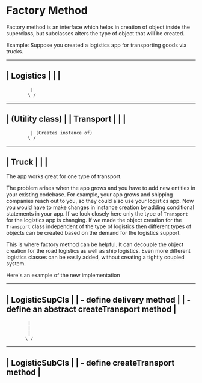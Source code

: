 # Factory Method  

Factory method is an interface which helps in creation of object inside the superclass, but subclasses alters the type of object that will be created.

Example:
Suppose you created a logistics app for transporting goods via trucks. 

 ------------------------
|       Logistics        |
|                        |
 ------------------------
             | 
            \ /
 -------------------------
|       (Utility class)   |
|       Transport         |
|                         |
 -------------------------
             | (Creates instance of)
            \ /
 -------------------------
|       Truck             |
|                         |
 -------------------------

The app works great for one type of transport. 

The problem arises when the app grows and you have to add new entities in your existing codebase.
For example, your app grows and shipping companies reach out to you, so they could also use your logistics app. Now you would have to make changes in instance creation by adding conditional statements in your app. If we look closely here only the type of `Transport` for the logistics app is changing. If we made the object creation for the `Transport` class independent of the type of logistics then different types of objects can be created based on the demand for the logistics support.

This is where factory method can be helpful. It can decouple the object creation for the road logistics as well as ship logistics. Even more different logistics classes can be easily added, without creating a tightly coupled system.

Here's an example of the new implementation

 -----------------------------------------------------------
|       LogisticSupCls                                      |
|       - define delivery method                            |
|       - define an abstract createTransport method         |
 -----------------------------------------------------------
            |
            |
            |             
           \ /             
 ----------------------------------------------------------------
|       LogisticSubCls                                           |
|       - define createTransport method                          |
 ----------------------------------------------------------------
            
